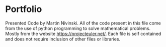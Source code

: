# Portfolio
Presented Code by Martin Nivinski.
All of the code present in this file come from the use of python programming to solve mathematical problems. Mostly from the website https://projecteuler.net/. Each file is self contained and does not require inclusion of other files or libraries.
